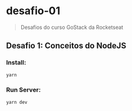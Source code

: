 # desafio-01 #

> Desafios do curso GoStack da Rocketseat

## Desafio 1: Conceitos do NodeJS

### Install:

```sh
yarn
```

### Run Server:

```
yarn dev
```
